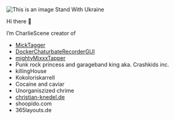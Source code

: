 ![This is an image](https://b.thumbs.redditmedia.com/29TmyH9RQovH3fWVyFIRIBfiYQQYEAPAVrWXv05QJTc.jpg)
Stand With Ukraine 

Hi there 👋

I’m CharlieScene creator of  
- [MickTagger](hhttps://github.com/terrorist-squad/MickTagger)
- [DockerChaturbateRecorderGUI](hhttps://github.com/terrorist-squad/DockerChaturbateRecorderGUI)
- [mightyMixxxTapper](hhttps://github.com/terrorist-squad/mightyMixxxTapper)
- Punk rock princess and garageband king aka. Crashkids inc.
- killingHouse 
- Kokoloriskarrell
- Cocaine and caviar
- Unorganiszized chrime
- [christian-knedel.de](hhttps://github.com/terrorist-squad/knedelverse)
- shoopido.com
- 365layouts.de
